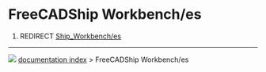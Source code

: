 # FreeCADShip Workbench/es
1.  REDIRECT [Ship_Workbench/es](Ship_Workbench/es.md)



---
![](images/Button_right.svg) [documentation index](../README.md) > FreeCADShip Workbench/es
